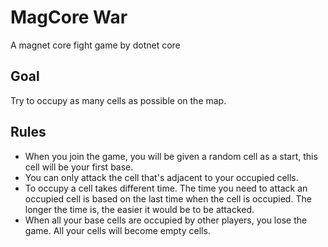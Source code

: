 # MagCore War
A magnet core fight game by dotnet core

## Goal
Try to occupy as many cells as possible on the map.

## Rules
- When you join the game, you will be given a random cell as a start, this cell will be your first base.
- You can only attack the cell that's adjacent to your occupied cells.
- To occupy a cell takes different time. The time you need to attack an occupied cell is based on the last time when the cell is occupied. The longer the time is, the easier it would be to be attacked. 
- When all your base cells are occupied by other players, you lose the game. All your cells will become empty cells.
